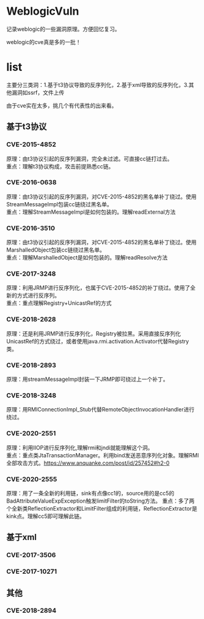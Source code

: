 # WeblogicVuln
记录weblogic的一些漏洞原理。方便回忆复习。     

weblogic的cve真是多的一批！   
 


# list

主要分三类洞：1.基于t3协议导致的反序列化，2.基于xml导致的反序列化，3.其他漏洞如ssrf，文件上传   

由于cve实在太多，挑几个有代表性的出来看。

## 基于t3协议

### CVE-2015-4852
原理：由t3协议引起的反序列漏洞，完全未过滤。可直接cc链打过去。   
重点：理解t3协议构成，攻击前提熟悉cc链。    


### CVE-2016-0638
原理：由t3协议引起的反序列漏洞，对CVE-2015-4852的黑名单补丁绕过。使用StreamMessageImpl包装cc链绕过黑名单。    
重点：理解StreamMessageImpl是如何包装的。理解readExternal方法   

### CVE-2016-3510
原理：由t3协议引起的反序列漏洞，对CVE-2015-4852的黑名单补丁绕过。使用MarshalledObject包装cc链绕过黑名单。    
重点：理解MarshalledObject是如何包装的。理解readResolve方法   


### CVE-2017-3248
原理：利用JRMP进行反序列化，也属于CVE-2015-4852的补丁绕过。使用了全新的方式进行反序列。    
重点：重点理解Registry+UnicastRef的方式

### CVE-2018-2628
原理：还是利用JRMP进行反序列化，Registry被拉黑。采用直接反序列化UnicastRef的方式绕过，或者使用java.rmi.activation.Activator代替Registry类。

### CVE-2018-2893
原理：用streamMessageImpl封装一下JRMP即可绕过上一个补丁。


### CVE-2018-3248
原理：用RMIConnectionImpl_Stub代替RemoteObjectInvocationHandler进行绕过。


### CVE-2020-2551
原理：利用IIOP进行反序列化,理解rmi和jndi就能理解这个洞。     
重点：重点类JtaTransactionManager。利用bind发送恶意序列化对象。理解RMI全部攻击方式。https://www.anquanke.com/post/id/257452#h2-0

### CVE-2020-2555
原理：用了一条全新的利用链，sink有点像cc1的，source用的是cc5的BadAttributeValueExpException触发limitFilter的toString方法。
重点：多了两个全新类ReflectionExtractor和LimitFilter组成的利用链，ReflectionExtractor是kink点。理解cc5即可理解此链。




## 基于xml

### CVE-2017-3506

### CVE-2017-10271


## 其他

### CVE-2018-2894



